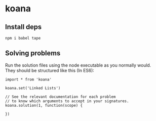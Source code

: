 # koana

## Install deps

`npm i babel tape`

## Solving problems

Run the solution files using the node executable
as you normally would. They should be structured like
this (In ES6):

```node
import * from 'koana'

koana.set('Linked Lists')

// See the relevant documentation for each problem
// to know which arguments to accept in your signatures.
koana.solution(1, function(scope) {

})
```
